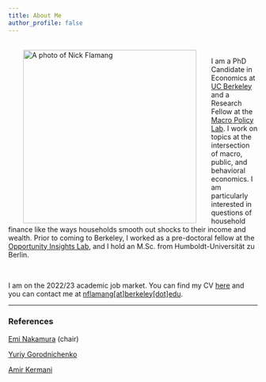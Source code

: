 ```yaml
---
title: About Me
author_profile: false
---
```


<br />
<img align="left" width="350" style="vertical-align:left;margin:0px 30px" src="{{ site.url }}/images/nick_website.jpg" alt="A photo of Nick Flamang">

I am a PhD Candidate in Economics at [UC Berkeley](https://www.econ.berkeley.edu/) and a Research Fellow at the [Macro Policy Lab](https://www.macropolicylab.org/). I work on topics at the intersection of macro, public, and behavioral economics. I am particularly interested in questions of household finance like the ways households smooth out shocks to their income and wealth. Prior to coming to Berkeley, I worked as a pre-doctoral fellow at the [Opportunity Insights Lab](https://opportunityinsights.org/), and I hold an M.Sc. from Humboldt-Universität zu Berlin. 

<br />

I am on the 2022/23 academic job market. You can find my CV [here](https://github.com/nickflamang/nickflamang.github.io/blob/306325c5694890e2cefa66c45ac9f4b344cfc8b0/_site/files/CV_Niklas_Flamang.pdf) and you can contact me at [nflamang[at]berkeley[dot]edu](mailto:nflamang@berkeley.edu).

---
### References

[Emi Nakamura](https://eml.berkeley.edu/~enakamura/) (chair)

[Yuriy Gorodnichenko](https://eml.berkeley.edu/~ygorodni/)

[Amir Kermani](https://faculty.haas.berkeley.edu/amir/)
